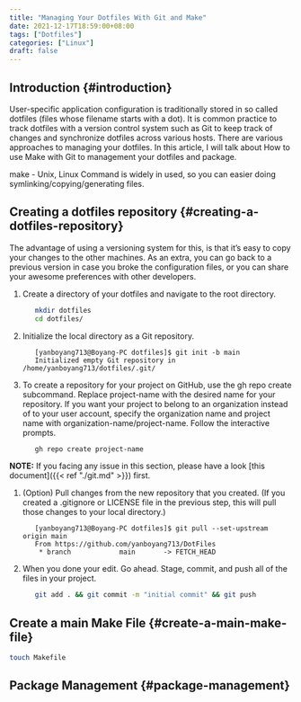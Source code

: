 ```yaml
---
title: "Managing Your Dotfiles With Git and Make"
date: 2021-12-17T18:59:00+08:00
tags: ["Dotfiles"]
categories: ["Linux"]
draft: false
---
```


## Introduction {#introduction}

User-specific application configuration is traditionally stored in so called dotfiles (files whose filename starts with a dot). It is common practice to track dotfiles with a version control system such as Git to keep track of changes and synchronize dotfiles across various hosts.
There are various approaches to managing your dotfiles. In this article, I will talk about How to use Make with Git to management your dotfiles and package.

make - Unix, Linux Command is widely in used, so you can easier doing symlinking/copying/generating files.


## Creating a dotfiles repository {#creating-a-dotfiles-repository}

The advantage of using a versioning system for this, is that it’s easy to copy your changes to the other machines. As an extra, you can go back to a previous version in case you broke the configuration files, or you can share your awesome preferences with other developers.

1.  Create a directory of your dotfiles and navigate to the root directory.

    ```bash
       mkdir dotfiles
       cd dotfiles/
    ```

2.  Initialize the local directory as a Git repository.

    ```console
       [yanboyang713@Boyang-PC dotfiles]$ git init -b main
       Initialized empty Git repository in /home/yanboyang713/dotfiles/.git/
    ```

3.  To create a repository for your project on GitHub, use the gh repo create subcommand. Replace project-name with the desired name for your repository. If you want your project to belong to an organization instead of to your user account, specify the organization name and project name with organization-name/project-name. Follow the interactive prompts.

    ```bash
       gh repo create project-name
    ```

**NOTE:** If you facing any issue in this section, please have a look [this document]({{&lt; ref "./git.md" &gt;}}) first.

1.  (Option) Pull changes from the new repository that you created. (If you created a .gitignore or LICENSE file in the previous step, this will pull those changes to your local directory.)

    ```console
       [yanboyang713@Boyang-PC dotfiles]$ git pull --set-upstream origin main
       From https://github.com/yanboyang713/DotFiles
    ​    * branch            main       -> FETCH_HEAD
    ```

2.  When you done your edit. Go ahead. Stage, commit, and push all of the files in your project.

    ```bash
       git add . && git commit -m "initial commit" && git push
    ```


## Create a main Make File {#create-a-main-make-file}

```bash
touch Makefile
```


## Package Management {#package-management}

```file

```
